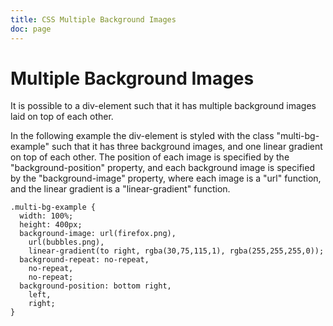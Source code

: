 ```yaml
---
title: CSS Multiple Background Images
doc: page
---
```


# Multiple Background Images

It is possible to a div-element such that it has multiple background images
laid on top of each other.

In the following example the div-element is styled with the class "multi-bg-example"
such that it has three background images, and one linear gradient on top of each other.
The position of each image is specified by the "background-position" property, 
and each background image is specified by the "background-image" property, where each
image is a "url" function, and the linear gradient is a "linear-gradient" function.     
    
    .multi-bg-example {
      width: 100%;
      height: 400px;
      background-image: url(firefox.png),
        url(bubbles.png),
        linear-gradient(to right, rgba(30,75,115,1), rgba(255,255,255,0));
      background-repeat: no-repeat,
        no-repeat,
        no-repeat;
      background-position: bottom right,
        left,
        right;
    }